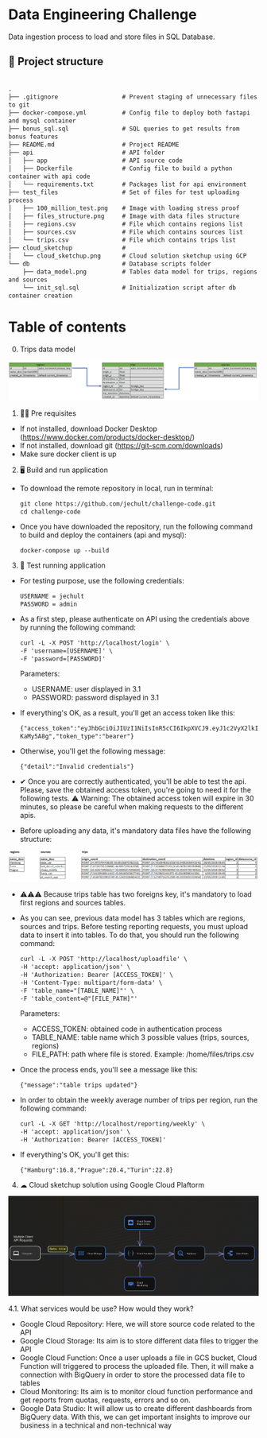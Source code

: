 # Data Engineering Challenge

Data ingestion process to load and store files in SQL Database.

## 📁 Project structure


```

.
├── .gitignore                  # Prevent staging of unnecessary files to git
├── docker-compose.yml          # Config file to deploy both fastapi and mysql container
├── bonus_sql.sql               # SQL queries to get results from bonus features
├── README.md                   # Project README
├── api                         # API folder
│   ├── app                     # API source code
│   ├── Dockerfile              # Config file to build a python container with api code
│   └── requirements.txt        # Packages list for api environment
├── test_files                  # Set of files for test uploading process
│   ├── 100_million_test.png    # Image with loading stress proof
│   ├── files_structure.png     # Image with data files structure
│   ├── regions.csv             # File which contains regions list
│   ├── sources.csv             # File which contains sources list
│   └── trips.csv               # File which contains trips list
├── cloud_sketchup              # 
│   └── cloud_sketchup.png      # Cloud solution sketchup using GCP
└── db                          # Database scripts folder
    ├── data_model.png          # Tables data model for trips, regions and sources
    └── init_sql.sql            # Initialization script after db container creation

```

# Table of contents

0. Trips data model

<img src="https://github.com/jechult/challenge-code/blob/429bc5790386e4b638049f6ae4a97e7693b6f78e/db/data_model.png" alt="Alt text" title="Trip data model">

1. 👩‍💻 Pre requisites

- If not installed, download Docker Desktop (https://www.docker.com/products/docker-desktop/)
- If not installed, download git (https://git-scm.com/downloads)
- Make sure docker client is up

2. 🖥 Build and run application

- To download the remote repository in local, run in terminal:

    ```shell
    git clone https://github.com/jechult/challenge-code.git
    cd challenge-code
    ```
- Once you have downloaded the repository, run the following command to build and deploy the containers (api and mysql):

    ```shell
    docker-compose up --build
    ```

3. 🧪 Test running application

- For testing purpose, use the following credentials:

    ```shell
    USERNAME = jechult
    PASSWORD = admin
    ```

- As a first step, please authenticate on API using the credentials above by running the following command:

    ```shell
    curl -L -X POST 'http://localhost/login' \
    -F 'username=[USERNAME]' \
    -F 'password=[PASSWORD]'
    ```

    Parameters:
    - USERNAME: user displayed in 3.1
    - PASSWORD: password displayed in 3.1

- If everything's OK, as a result, you'll get an access token like this:

    ```shell
    {"access_token":"eyJhbGciOiJIUzI1NiIsInR5cCI6IkpXVCJ9.eyJ1c2VyX2lkIjoiamVjaHVsdCIsImV4cCI6MTY1OTI4OTYxN30.8hAm4rYXXgk3MHxICzeL33luxKcR5Aeyf3-KaMy5A8g","token_type":"bearer"}
    ```

- Otherwise, you'll get the following message:

    ```shell
    {"detail":"Invalid credentials"}
    ```

- ✔ Once you are correctly authenticated, you'll be able to test the api. Please, save the obtained access token,
you're going to need it for the following tests. ⚠ Warning: The obtained access token will expire in 30 minutes, so please be
careful when making requests to the different apis.

- Before uploading any data, it's mandatory data files have the following structure:

<img src="https://github.com/jechult/challenge-code/blob/429bc5790386e4b638049f6ae4a97e7693b6f78e/test_files/files_structure.png" alt="Alt text" title="Test files structure">

- ⚠⚠⚠ Because trips table has two foreigns key, it's mandatory to load first regions and sources tables.

- As you can see, previous data model has 3 tables which are regions, sources and trips. Before testing reporting requests, you
must upload data to insert it into tables. To do that, you should run the following command:

    ```shell
    curl -L -X POST 'http://localhost/uploadfile' \
    -H 'accept: application/json' \
    -H 'Authorization: Bearer [ACCESS_TOKEN]' \
    -H 'Content-Type: multipart/form-data' \
    -F 'table_name="[TABLE_NAME]"' \
    -F 'table_content=@"[FILE_PATH]"'
    ```

    Parameters:
    - ACCESS_TOKEN: obtained code in authentication process
    - TABLE_NAME: table name which 3 possible values (trips, sources, regions)
    - FILE_PATH: path where file is stored. Example: /home/files/trips.csv

- Once the process ends, you'll see a message like this:

    ```shell
    {"message":"table trips updated"}
    ```

- In order to obtain the weekly average number of trips per region, run the following command:

    ```shell
    curl -L -X GET 'http://localhost/reporting/weekly' \
    -H 'accept: application/json' \
    -H 'Authorization: Bearer [ACCESS_TOKEN]'
    ```

- If everything's OK, you'll get this:

    ```shell
    {"Hamburg":16.8,"Prague":20.4,"Turin":22.8}
    ```

4. ☁ Cloud sketchup solution using Google Cloud Plaftorm

<img src="https://github.com/jechult/challenge-code/blob/429bc5790386e4b638049f6ae4a97e7693b6f78e/cloud_sketchup/sketchup.png" alt="Alt text" title="GCP Solution">

4.1. What services would be use? How would they work?

- Google Cloud Repository: Here, we will store source code related to the API
- Google Cloud Storage: Its aim is to store different data files to trigger the API
- Google Cloud Function: Once a user uploads a file in GCS bucket, Cloud Function will triggered to process the uploaded file. Then, it will make a connection with BigQuery in order to store the processed data file to tables
- Cloud Monitoring: Its aim is to monitor cloud function performance and get reports from quotas, requests, errors and so on.
- Google Data Studio: It will allow us to create different dashboards from BigQuery data. With this, we can get important insights to
improve our business in a technical and non-technical way